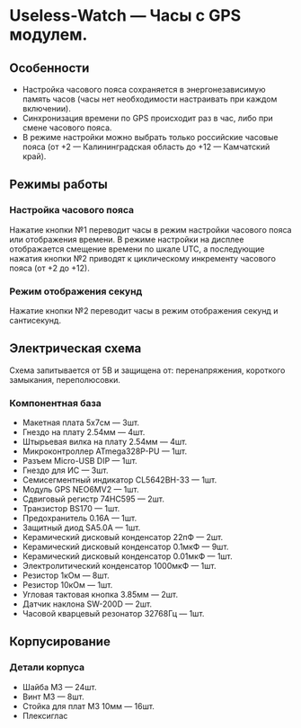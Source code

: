 # Useless-Watch — Часы c GPS модулем.

## Особенности

* Настройка часового пояса сохраняется в энергонезависимую память часов (часы нет необходимости настраивать при каждом включении).
* Синхронизация времени по GPS происходит раз в час, либо при смене часового пояса.
* В режиме настройки можно выбрать только российские часовые пояса (от +2 — Калининградская область до +12 — Камчатский край).

## Режимы работы

### Настройка часового пояса

Нажатие кнопки №1 переводит часы в режим настройки часового пояса или отображения времени. В режиме настройки на дисплее отображается смещение времени по шкале UTC, а последующие нажатия кнопки №2 приводят к циклическому инкременту часового пояса (от +2 до +12).

### Режим отображения секунд

Нажатие кнопки №2 переводит часы в режим отображения секунд и сантисекунд.

## Электрическая схема

Схема запитывается от 5В и защищена от: перенапряжения, короткого замыкания, переполюсовки.

### Компонентная база

* Макетная плата 5x7см — 3шт.  
* Гнездо на плату 2.54мм — 4шт.  
* Штырьевая вилка на плату 2.54мм — 4шт.  
* Микроконтроллер ATmega328P-PU — 1шт.  
* Разъем Micro-USB DIP — 1шт.  
* Гнездо для ИС — 3шт.  
* Семисегментный индикатор CL5642BH-33 — 1шт.  
* Модуль GPS NEO6MV2 — 1шт.  
* Сдвиговый регистр 74HC595 — 2шт.  
* Транзистор BS170 — 1шт.  
* Предохранитель 0.16А — 1шт.  
* Защитный диод SA5.0A — 1шт.  
* Керамический дисковый конденсатор 22пФ — 2шт.  
* Керамический дисковый конденсатор 0.1мкФ — 9шт.  
* Керамический дисковый конденсатор 0.01мкФ — 1шт.  
* Электролитический конденсатор 1000мкФ — 1шт.  
* Резистор 1кОм — 8шт.  
* Резистор 10кОм — 1шт.  
* Угловая тактовая кнопка 3.85мм — 2шт.  
* Датчик наклона SW-200D — 2шт.  
* Часовой кварцевый резонатор 32768Гц — 1шт.  

## Корпусирование

### Детали корпуса

* Шайба М3 — 24шт.  
* Винт М3 — 8шт.  
* Cтойка для плат М3 10мм — 16шт.  
* Плексиглас  
